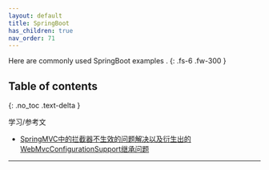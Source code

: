 ```yaml
---
layout: default
title: SpringBoot
has_children: true
nav_order: 71
---
```



 Here are commonly used SpringBoot examples .
{: .fs-6 .fw-300 }


## Table of contents
{: .no_toc .text-delta }


学习/参考文

 - [SpringMVC中的拦截器不生效的问题解决以及衍生出的WebMvcConfigurationSupport继承问题](https://blog.csdn.net/zyb18507175502/article/details/129407890)

---
